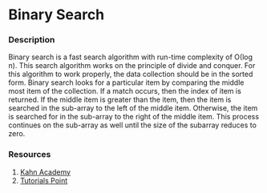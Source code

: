 # Binary Search

### Description

Binary search is a fast search algorithm with run-time complexity of Ο(log n).
This search algorithm works on the principle of divide and conquer. For this
algorithm to work properly, the data collection should be in the sorted form.
Binary search looks for a particular item by comparing the middle most item of
the collection. If a match occurs, then the index of item is returned. If the
middle item is greater than the item, then the item is searched in the
sub-array to the left of the middle item. Otherwise, the item is searched for
in the sub-array to the right of the middle item. This process continues on the
sub-array as well until the size of the subarray reduces to zero.

### Resources

1.  [Kahn Academy](https://www.khanacademy.org/computing/computer-science/algorithms/binary-search/a/binary-search)
2.  [Tutorials Point](https://www.tutorialspoint.com/data_structures_algorithms/binary_search_algorithm.htm)
